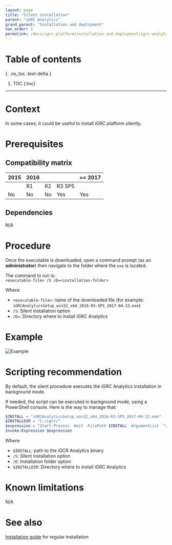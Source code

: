```yaml
---
layout: page
title: "Silent installation"
parent: "iGRC Analytics"
grand_parent: "Installation and deployment"
nav_order: 1
permalink: /docs/igrc-platform/installation-and-deployment/igrc-analytics/silent-installation/
---
```


# Table of contents
{: .no_toc .text-delta }

1. TOC
{:toc}
---

# Context

In some cases, it could be useful to install iGRC platform silently.  

# Prerequisites

## Compatibility matrix

| 2015 | 2016 |    |       | >= 2017 |
| --- | --- | --- | --- | --- |
|      | R1   | R2 | R3 SP5|  |
|  No  | No   | No | Yes   | Yes |

## Dependencies

N/A

# Procedure

Once the executable is downloaded, open a command prompt (as an **administrator**) then navigate to the folder where the `exe` is located.  

The command to run is:  
`<executable-file> /S /D=<installation-folder>`  

Where:    

 * `<executable-file>`: name of the downloaded file (for example: `iGRCAnalyticsSetup_win32_x64_2016-R3-SP5_2017-04-12.exe`)  
 * `/S`: Silent installation option  
 * `/D=`: Directory where to install iGRC Analytics  

# Example

![Example](igrc-platform/installation-and-deployment/igrc-analytics/images/silent_install_command.PNG "Example")

# Scripting recommendation

By default, the silent procedure executes the iGRC Analytics installation in background mode.

If needed, the script can be executed in background mode, using a PowerShell console. Here is the way to manage that:

```powershell  
$INSTALL = "iGRCAnalyticsSetup_win32_x64_2016-R3-SP5_2017-04-12.exe"
$INSTALLDIR = "C:/igrc/"
$expression = "Start-Process -Wait -FilePath $INSTALL -ArgumentList `"/S /D=$INSTALLDIR`""
Invoke-Expression $expression
```

Where:  

 * `$INSTALL`: path to the iGCR Analytics binary  
 * `/S`: Silent installation option  
 * `/D`: Installation folder option  
 * `$INSTALLDIR`: Directory where to install iGRC Analytics  

# Known limitations

N/A

# See also  

[Installation guide](https://download.brainwavegrc.com/index.php/s/QffWbYEzYi4pHbw) for regular installation  
